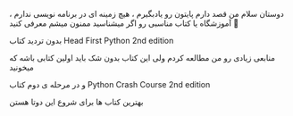 دوستان سلام
من قصد دارم پایتون رو یادبگیرم ، هیچ زمینه ای در برنامه نویسی ندارم ، آموزشگاه یا کتاب مناسبی رو اگر میشناسید ممنون میشم معرفی کنید 🙏

بدون تردید کتاب
Head First Python 2nd edition

منابعی زیادی رو من مطالعه کردم ولی این کتاب بدون شک باید اولین کتابی باشه که میخونید

و در مرحله ی دوم کتاب
Python Crash Course 2nd edition

بهترین کتاب ها برای شروع این دوتا هستن
